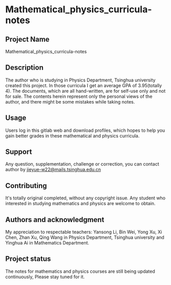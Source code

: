 # Mathematical_physics_curricula-notes

## Project Name
Mathematical_physics_curricula-notes

## Description
The author who is studying in Physics Department, Tsinghua university created this project. In those curricula I get an average GPA of 3.95(totally 4).
The documents, which are all hand-written, are for self-use only and not for sale.
The contents herein represent only the personal views of the author, and there might be some mistakes while taking notes.

## Usage
Users log in this gitlab web and download profiles, which hopes to help you gain better grades in these mathematical and physics curricula.

## Support
Any question, supplementation, challenge or correction, you can contact author by jieyue-w22@mails.tsinghua.edu.cn

## Contributing
It's totally original completed, without any copyright issue. Any student who interested in studying mathematics and physics are welcome to obtain.

## Authors and acknowledgment
My appreciation to respectable teachers: Yansong Li, Bin Wei, Yong Xu, Xi Chen, Zhan Xu, Qing Wang in Physics Department, Tsinghua university and Yinghua Ai in Mathematics Department.

## Project status
The notes for mathematics and physics courses are still being updated continuously, Please stay tuned for it.
